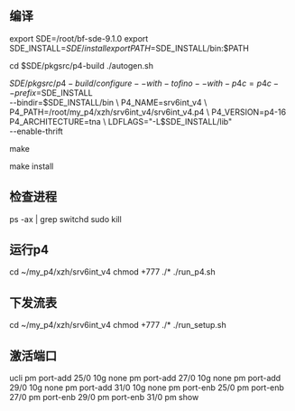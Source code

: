 
## 编译

export SDE=/root/bf-sde-9.1.0
export SDE_INSTALL=$SDE/install
export PATH=$SDE_INSTALL/bin:$PATH


cd $SDE/pkgsrc/p4-build
./autogen.sh

$SDE/pkgsrc/p4-build/configure --with-tofino --with-p4c=p4c --prefix=$SDE_INSTALL \
--bindir=$SDE_INSTALL/bin \
P4_NAME=srv6int_v4 \
P4_PATH=/root/my_p4/xzh/srv6int_v4/srv6int_v4.p4 \
P4_VERSION=p4-16 P4_ARCHITECTURE=tna \
LDFLAGS="-L$SDE_INSTALL/lib" \
--enable-thrift

make

make install

## 检查进程

ps -ax | grep switchd
sudo kill <proces id>

## 运行p4

cd ~/my_p4/xzh/srv6int_v4
chmod +777 ./*
./run_p4.sh

## 下发流表

cd ~/my_p4/xzh/srv6int_v4
chmod +777 ./*
./run_setup.sh

## 激活端口

ucli
pm port-add 25/0 10g none
pm port-add 27/0 10g none
pm port-add 29/0 10g none
pm port-add 31/0 10g none
pm port-enb 25/0
pm port-enb 27/0
pm port-enb 29/0
pm port-enb 31/0
pm show
